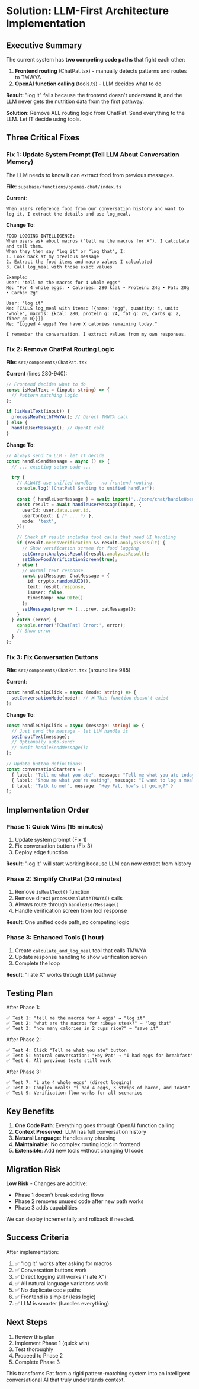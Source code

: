 # Solution: LLM-First Architecture Implementation

## Executive Summary

The current system has **two competing code paths** that fight each other:
1. **Frontend routing** (ChatPat.tsx) - manually detects patterns and routes to TMWYA
2. **OpenAI function calling** (tools.ts) - LLM decides what to do

**Result**: "log it" fails because the frontend doesn't understand it, and the LLM never gets the nutrition data from the first pathway.

**Solution**: Remove ALL routing logic from ChatPat. Send everything to the LLM. Let IT decide using tools.

## Three Critical Fixes

### Fix 1: Update System Prompt (Tell LLM About Conversation Memory)

The LLM needs to know it can extract food from previous messages.

**File**: `supabase/functions/openai-chat/index.ts`

**Current**:
```
When users reference food from our conversation history and want to log it, I extract the details and use log_meal.
```

**Change To**:
```
FOOD LOGGING INTELLIGENCE:
When users ask about macros ("tell me the macros for X"), I calculate and tell them.
When they then say "log it" or "log that", I:
1. Look back at my previous message
2. Extract the food items and macro values I calculated
3. Call log_meal with those exact values

Example:
User: "tell me the macros for 4 whole eggs"
Me: "For 4 whole eggs: • Calories: 280 kcal • Protein: 24g • Fat: 20g • Carbs: 2g"

User: "log it"
Me: [CALLS log_meal with items: [{name: "egg", quantity: 4, unit: "whole", macros: {kcal: 280, protein_g: 24, fat_g: 20, carbs_g: 2, fiber_g: 0}}]]
Me: "Logged 4 eggs! You have X calories remaining today."

I remember the conversation. I extract values from my own responses.
```

### Fix 2: Remove ChatPat Routing Logic

**File**: `src/components/ChatPat.tsx`

**Current** (lines 280-940):
```typescript
// Frontend decides what to do
const isMealText = (input: string) => {
  // Pattern matching logic
};

if (isMealText(input)) {
  processMealWithTMWYA(); // Direct TMWYA call
} else {
  handleUserMessage(); // OpenAI call
}
```

**Change To**:
```typescript
// Always send to LLM - let IT decide
const handleSendMessage = async () => {
  // ... existing setup code ...

  try {
    // ALWAYS use unified handler - no frontend routing
    console.log('[ChatPat] Sending to unified handler');

    const { handleUserMessage } = await import('../core/chat/handleUserMessage');
    const result = await handleUserMessage(input, {
      userId: user.data.user.id,
      userContext: { /* ... */ },
      mode: 'text',
    });

    // Check if result includes tool calls that need UI handling
    if (result.needsVerification && result.analysisResult) {
      // Show verification screen for food logging
      setCurrentAnalysisResult(result.analysisResult);
      setShowFoodVerificationScreen(true);
    } else {
      // Normal text response
      const patMessage: ChatMessage = {
        id: crypto.randomUUID(),
        text: result.response,
        isUser: false,
        timestamp: new Date()
      };
      setMessages(prev => [...prev, patMessage]);
    }
  } catch (error) {
    console.error('[ChatPat] Error:', error);
    // Show error
  }
};
```

### Fix 3: Fix Conversation Buttons

**File**: `src/components/ChatPat.tsx` (around line 985)

**Current**:
```typescript
const handleChipClick = async (mode: string) => {
  setConversationMode(mode); // ❌ This function doesn't exist
};
```

**Change To**:
```typescript
const handleChipClick = async (message: string) => {
  // Just send the message - let LLM handle it
  setInputText(message);
  // Optionally auto-send:
  // await handleSendMessage();
};

// Update button definitions:
const conversationStarters = [
  { label: "Tell me what you ate", message: "Tell me what you ate today and I'll log it for you" },
  { label: "Show me what you're eating", message: "I want to log a meal using my camera" },
  { label: "Talk to me!", message: "Hey Pat, how's it going?" }
];
```

## Implementation Order

### Phase 1: Quick Wins (15 minutes)
1. Update system prompt (Fix 1)
2. Fix conversation buttons (Fix 3)
3. Deploy edge function

**Result**: "log it" will start working because LLM can now extract from history

### Phase 2: Simplify ChatPat (30 minutes)
1. Remove `isMealText()` function
2. Remove direct `processMealWithTMWYA()` calls
3. Always route through `handleUserMessage()`
4. Handle verification screen from tool response

**Result**: One unified code path, no competing logic

### Phase 3: Enhanced Tools (1 hour)
1. Create `calculate_and_log_meal` tool that calls TMWYA
2. Update response handling to show verification screen
3. Complete the loop

**Result**: "I ate X" works through LLM pathway

## Testing Plan

After Phase 1:
```
✅ Test 1: "tell me the macros for 4 eggs" → "log it"
✅ Test 2: "what are the macros for ribeye steak?" → "log that"
✅ Test 3: "how many calories in 2 cups rice?" → "save it"
```

After Phase 2:
```
✅ Test 4: Click "Tell me what you ate" button
✅ Test 5: Natural conversation: "Hey Pat" → "I had eggs for breakfast"
✅ Test 6: All previous tests still work
```

After Phase 3:
```
✅ Test 7: "i ate 4 whole eggs" (direct logging)
✅ Test 8: Complex meals: "i had 4 eggs, 3 strips of bacon, and toast"
✅ Test 9: Verification flow works for all scenarios
```

## Key Benefits

1. **One Code Path**: Everything goes through OpenAI function calling
2. **Context Preserved**: LLM has full conversation history
3. **Natural Language**: Handles any phrasing
4. **Maintainable**: No complex routing logic in frontend
5. **Extensible**: Add new tools without changing UI code

## Migration Risk

**Low Risk** - Changes are additive:
- Phase 1 doesn't break existing flows
- Phase 2 removes unused code after new path works
- Phase 3 adds capabilities

We can deploy incrementally and rollback if needed.

## Success Criteria

After implementation:
1. ✅ "log it" works after asking for macros
2. ✅ Conversation buttons work
3. ✅ Direct logging still works ("i ate X")
4. ✅ All natural language variations work
5. ✅ No duplicate code paths
6. ✅ Frontend is simpler (less logic)
7. ✅ LLM is smarter (handles everything)

## Next Steps

1. Review this plan
2. Implement Phase 1 (quick win)
3. Test thoroughly
4. Proceed to Phase 2
5. Complete Phase 3

This transforms Pat from a rigid pattern-matching system into an intelligent conversational AI that truly understands context.
